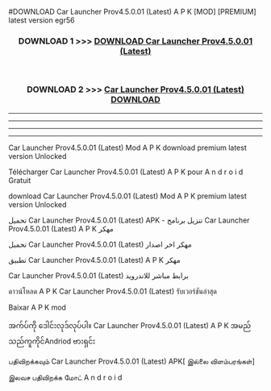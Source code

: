#DOWNLOAD Car Launcher Prov4.5.0.01 (Latest) A P K [MOD] [PREMIUM] latest version egr56



<div align="center">

<h3>DOWNLOAD 1 >>> <a href="https://teeasianyam.web.app?sq=Car Launcher Prov4.5.0.01 (Latest)">DOWNLOAD Car Launcher Prov4.5.0.01 (Latest) </a></h3><br>

<h3>DOWNLOAD 2 >>> <a href="https://teeasianyam.web.app?sq=Car Launcher Prov4.5.0.01 (Latest) ">Car Launcher Prov4.5.0.01 (Latest)  DOWNLOAD </a></h3>

</div>


----------------------------------------------------------

----------------------------------------------------------

----------------------------------------------------------

----------------------------------------------------------


Car Launcher Prov4.5.0.01 (Latest)  Mod A P K download premium latest version Unlocked

Télécharger Car Launcher Prov4.5.0.01 (Latest)  A P K pour A n d r o i d Gratuit

download Car Launcher Prov4.5.0.01 (Latest)  Mod A P K premium latest version Unlocked

تحميل Car Launcher Prov4.5.0.01 (Latest)  APK - تنزيل برنامج Car Launcher Prov4.5.0.01 (Latest)  A P K مهكر

تحميل Car Launcher Prov4.5.0.01 (Latest)  مهكر اخر اصدار

تطبيق Car Launcher Prov4.5.0.01 (Latest)  A P K مهكر

Car Launcher Prov4.5.0.01 (Latest)  برابط مباشر للاندرويد

ดาวน์โหลด A P K Car Launcher Prov4.5.0.01 (Latest)  รับเวอร์ชันล่าสุด

Baixar A P K mod

အက်ပ်ကို ဒေါင်းလုဒ်လုပ်ပါ။ Car Launcher Prov4.5.0.01 (Latest)  A P K အမည်သည်ကူကိုင်Andriod ဗားရှင်း

பதிவிறக்கவும் Car Launcher Prov4.5.0.01 (Latest)  APK[ இல்லை விளம்பரங்கள்] 
 
இலவச பதிவிறக்க மோட் A n d r o i d



